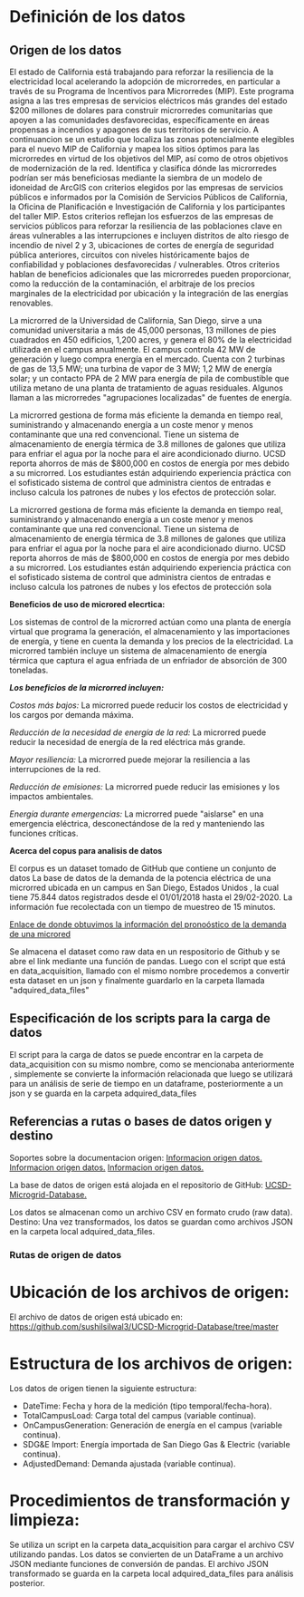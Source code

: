 # Definición de los datos

## Origen de los datos

El estado de California está trabajando para reforzar la resiliencia de la electricidad local acelerando la adopción de microrredes, en particular a través de su Programa de Incentivos para Microrredes (MIP). Este programa asigna a las tres empresas de servicios eléctricos más grandes del estado $200 millones de dolares para construir microrredes comunitarias que apoyen a las comunidades desfavorecidas, específicamente en áreas propensas a incendios y apagones de sus territorios de servicio. A continuancion se un estudio que localiza las zonas potencialmente elegibles para el nuevo MIP de California y mapea los sitios óptimos para las microrredes en virtud de los objetivos del MIP, así como de otros objetivos de modernización de la red. Identifica y clasifica dónde las microrredes podrían ser más beneficiosas mediante la siembra de un modelo de idoneidad de ArcGIS con criterios elegidos por las empresas de servicios públicos e informados por la Comisión de Servicios Públicos de California, la Oficina de Planificación e Investigación de California y los participantes del taller MIP. Estos criterios reflejan los esfuerzos de las empresas de servicios públicos para reforzar la resiliencia de las poblaciones clave en áreas vulnerables a las interrupciones e incluyen distritos de alto riesgo de incendio de nivel 2 y 3, ubicaciones de cortes de energía de seguridad pública anteriores, circuitos con niveles históricamente bajos de confiabilidad y poblaciones desfavorecidas / vulnerables. Otros criterios hablan de beneficios adicionales que las microrredes pueden proporcionar, como la reducción de la contaminación, el arbitraje de los precios marginales de la electricidad por ubicación y la integración de las energías renovables.

La microrred de la Universidad de California, San Diego, sirve a una comunidad universitaria a más de 45,000 personas, 13 millones de pies cuadrados en 450 edificios, 1,200 acres, y genera el 80% de la electricidad utilizada en el campus anualmente. El campus controla 42 MW de generación y luego compra energía en el mercado. Cuenta con 2 turbinas de gas de 13,5 MW; una turbina de vapor de 3 MW; 1,2 MW de energía solar; y un contacto PPA de 2 MW para energía de pila de combustible que utiliza metano de una planta de tratamiento de aguas residuales. Algunos llaman a las microrredes "agrupaciones localizadas" de fuentes de energía.

La microrred gestiona de forma más eficiente la demanda en tiempo real, suministrando y almacenando energía a un coste menor y menos contaminante que una red convencional. Tiene un sistema de almacenamiento de energía térmica de 3.8 millones de galones que utiliza para enfriar el agua por la noche para el aire acondicionado diurno. UCSD reporta ahorros de más de $800,000 en costos de energía por mes debido a su microrred. Los estudiantes están adquiriendo experiencia práctica con el sofisticado sistema de control que administra cientos de entradas e incluso calcula los patrones de nubes y los efectos de protección solar.

La microrred gestiona de forma más eficiente la demanda en tiempo real, suministrando y almacenando energía a un coste menor y menos contaminante que una red convencional. Tiene un sistema de almacenamiento de energía térmica de 3.8 millones de galones que utiliza para enfriar el agua por la noche para el aire acondicionado diurno. UCSD reporta ahorros de más de $800,000 en costos de energía por mes debido a su microrred. Los estudiantes están adquiriendo experiencia práctica con el sofisticado sistema de control que administra cientos de entradas e incluso calcula los patrones de nubes y los efectos de protección sola

**Beneficios de uso de microred elecrtica:**

Los sistemas de control de la microrred actúan como una planta de energía virtual que programa la generación, el almacenamiento y las importaciones de energía, y tiene en cuenta la demanda y los precios de la electricidad. La microrred también incluye un sistema de almacenamiento de energía térmica que captura el agua enfriada de un enfriador de absorción de 300 toneladas.  

**_Los beneficios de la microrred incluyen:_**


_Costos más bajos:_  La microrred puede reducir los costos de electricidad y los cargos por demanda máxima.  

_Reducción de la necesidad de energía de la red:_ La microrred puede reducir la necesidad de energía de la red eléctrica más grande.  

_Mayor resiliencia:_ La microrred puede mejorar la resiliencia a las interrupciones de la red.  

_Reducción de emisiones:_ La microrred puede reducir las emisiones y los impactos ambientales.  

_Energía durante emergencias:_ La microrred puede "aislarse" en una emergencia eléctrica, desconectándose de la red y manteniendo las funciones críticas. 


**Acerca del copus para analisis de datos**

El corpus es un dataset tomado de GitHub que contiene un conjunto de datos La base de datos de la demanda de la potencia eléctrica de una microrred ubicada en un campus en San Diego, Estados Unidos , la cual tiene 75.844 datos registrados desde el 01/01/2018 hasta el 29/02-2020. La información fue recolectada con un tiempo de muestreo de 15 minutos.
  
  [Enlace de donde obtuvimos la información del pronoóstico de la demanda de una microred](https://github.com/sushilsilwal3/UCSD-Microgrid-Database/tree/master)

Se almacena el dataset como raw data en un respositorio de Github y se abre el link mediante una función de pandas. Luego con el script que está en data_acquisition, llamado con el mismo nombre procedemos a  convertir esta dataset en un json y finalmente guardarlo en la carpeta llamada "adquired_data_files"


## Especificación de los scripts para la carga de datos

El script para la carga de datos se puede encontrar en la carpeta de data_acquisition con su mismo nombre, como se mencionaba anteriormente , simplemente se convierte la información relacionada que luego se utilizará para un análisis de serie de tiempo en un dataframe, posteriormente a un json y se guarda en la carpeta adquired_data_files

## Referencias a rutas o bases de datos origen y destino

Soportes sobre la documentacion origen:
[Informacion origen datos.](https://escholarship.org/content/qt00k3737s/qt00k3737s.pdf)
[Informacion origen datos.](https://www.sdge.com/more-information/our-company/about-us)
[Informacion origen datos.](https://ecomotion.us/the-u-c-san-diego-microgrid/#tab-id-1)

La base de datos de origen está alojada en el repositorio de GitHub:
[UCSD-Microgrid-Database.](https://github.com/sushilsilwal3/UCSD-Microgrid-Database/tree/master)

Los datos se almacenan como un archivo CSV en formato crudo (raw data).
Destino: Una vez transformados, los datos se guardan como archivos JSON en la carpeta local adquired_data_files.


### Rutas de origen de datos

# Ubicación de los archivos de origen:

El archivo de datos de origen está ubicado en:
https://github.com/sushilsilwal3/UCSD-Microgrid-Database/tree/master

# Estructura de los archivos de origen:

Los datos de origen tienen la siguiente estructura:

- DateTime: Fecha y hora de la medición (tipo temporal/fecha-hora).
- TotalCampusLoad: Carga total del campus (variable continua).
- OnCampusGeneration: Generación de energía en el campus (variable continua).
- SDG&E Import: Energía importada de San Diego Gas & Electric (variable continua).
- AdjustedDemand: Demanda ajustada (variable continua).


# Procedimientos de transformación y limpieza:

Se utiliza un script en la carpeta data_acquisition para cargar el archivo CSV utilizando pandas.
Los datos se convierten de un DataFrame a un archivo JSON mediante funciones de conversión de pandas.
El archivo JSON transformado se guarda en la carpeta local adquired_data_files para análisis posterior.

